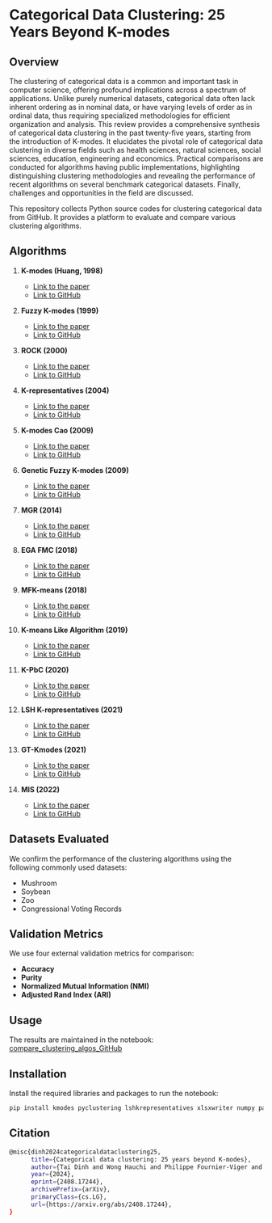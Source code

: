 # Categorical Data Clustering: 25 Years Beyond K-modes

## Overview
The clustering of categorical data is a common and important task in computer science, offering profound implications across a spectrum of applications. Unlike purely numerical datasets, categorical data often lack inherent ordering as in nominal data, or have varying levels of order as in ordinal data, thus requiring specialized methodologies for efficient organization and analysis. This review provides a comprehensive synthesis of categorical data clustering in the past twenty-five years, starting from the introduction of K-modes. It elucidates the pivotal role of categorical data clustering in diverse fields such as health sciences, natural sciences, social sciences, education, engineering and economics. Practical comparisons are conducted for algorithms having public implementations, highlighting distinguishing clustering methodologies and revealing the performance of recent algorithms on several benchmark categorical datasets. Finally, challenges and opportunities in the field are discussed.

This repository collects Python source codes for clustering categorical data from GitHub. It provides a platform to evaluate and compare various clustering algorithms.

## Algorithms

1. **K-modes (Huang, 1998)**
   - [Link to the paper](https://link.springer.com/article/10.1023/A:1009769707641)
   - [Link to GitHub](https://github.com/nicodv/kmodes)

2. **Fuzzy K-modes (1999)**
   - [Link to the paper](https://ieeexplore.ieee.org/document/784206)
   - [Link to GitHub](https://github.com/srimantacse/ShapleyCategorical/tree/main/src)

3. **ROCK (2000)**
   - [Link to the paper](https://www.sciencedirect.com/science/article/pii/S0306437900000223)
   - [Link to GitHub](https://github.com/annoviko/pyclustering/blob/master/pyclustering/cluster/rock.py)

4. **K-representatives (2004)**
   - [Link to the paper](https://tinyurl.com/3vhthhbr)
   - [Link to GitHub](https://github.com/ClarkDinh/Categorical-data-clustering-25-years-beyond-K-modes/blob/main/Krepresentatives_algo.py)

5. **K-modes Cao (2009)**
   - [Link to the paper](https://www.sciencedirect.com/science/article/pii/S0957417409001043)
   - [Link to GitHub](https://github.com/nicodv/kmodes)

6. **Genetic Fuzzy K-modes (2009)**
   - [Link to the paper](https://www.sciencedirect.com/science/article/pii/S0957417407005957)
   - [Link to GitHub](https://github.com/V-Rang/Fuzzy-clustering)

7. **MGR (2014)**
   - [Link to the paper](https://www.sciencedirect.com/science/article/pii/S0045790617327131)
   - [Link to GitHub](https://github.com/vatsarishabh22/MFk-M-Clustering)

8. **EGA FMC (2018)**
   - [Link to the paper](https://dl.acm.org/doi/10.1504/IJBIC.2018.092801)
   - [Link to GitHub](https://github.com/vatsarishabh22/MFk-M-Clustering)

9. **MFK-means (2018)**
   - [Link to the paper](https://www.sciencedirect.com/science/article/pii/S0045790617327131)
   - [Link to GitHub](https://github.com/medhini/Genetic-Algorithm-Fuzzy-K-Modes)

10. **K-means Like Algorithm (2019)**
    - [Link to the paper](https://link.springer.com/article/10.1007/s12652-019-01445-5)
    - [Link to GitHub](https://github.com/ClarkDinh/Categorical-data-clustering-25-years-beyond-K-modes/blob/main/Kmeans_like_algo.py)

11. **K-PbC (2020)**
    - [Link to the paper](https://link.springer.com/article/10.1007/s10489-020-01677-5)
    - [Link to GitHub](https://github.com/ClarkDinh/k-PbC)

12. **LSH K-representatives (2021)**
    - [Link to the paper](https://www.sciencedirect.com/science/article/pii/S0925231221012340)
    - [Link to GitHub](https://github.com/nmtoan91/lshkrepresentatives)

13. **GT-Kmodes (2021)**
    - [Link to the paper](https://www.sciencedirect.com/science/article/pii/S2666827021000505#sec3)
    - [Link to GitHub](https://github.com/srimantacse/ShapleyCategorical/tree/main/src)

14. **MIS (2022)**
    - [Link to the paper](https://link.springer.com/chapter/10.1007/978-3-031-17114-7_16)
    - [Link to GitHub](https://github.com/c4sgub/MIS_Categorical_Clustering)

## Datasets Evaluated
We confirm the performance of the clustering algorithms using the following commonly used datasets:
- Mushroom
- Soybean
- Zoo
- Congressional Voting Records

## Validation Metrics
We use four external validation metrics for comparison:
- **Accuracy**
- **Purity**
- **Normalized Mutual Information (NMI)**
- **Adjusted Rand Index (ARI)**

## Usage
The results are maintained in the notebook: [compare_clustering_algos_GitHub](https://github.com/ClarkDinh/Categorical-data-clustering-25-years-beyond-K-modes/blob/main/compare_clustering_algos_GitHub.ipynb)

## Installation
Install the required libraries and packages to run the notebook:
```bash
pip install kmodes pyclustering lshkrepresentatives xlsxwriter numpy pandas tqdm matplotlib
```

## Citation

```bash
@misc{dinh2024categoricaldataclustering25,
      title={Categorical data clustering: 25 years beyond K-modes}, 
      author={Tai Dinh and Wong Hauchi and Philippe Fournier-Viger and Daniil Lisik and Minh-Quyet Ha and Hieu-Chi Dam and Van-Nam Huynh},
      year={2024},
      eprint={2408.17244},
      archivePrefix={arXiv},
      primaryClass={cs.LG},
      url={https://arxiv.org/abs/2408.17244}, 
}
```

